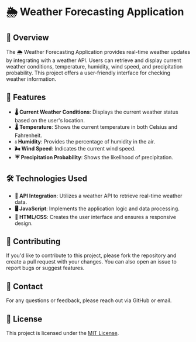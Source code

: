 # 🌦️ Weather Forecasting Application

## 📝 Overview 

The 🌦️ Weather Forecasting Application provides real-time weather updates by integrating with a weather API. Users can retrieve and display current weather conditions, temperature, humidity, wind speed, and precipitation probability. This project offers a user-friendly interface for checking weather information.

## 🚀 Features 

- **🌡️ Current Weather Conditions**: Displays the current weather status based on the user's location.
- **🌡️ Temperature**: Shows the current temperature in both Celsius and Fahrenheit.
- **💧 Humidity**: Provides the percentage of humidity in the air.
- **🌬️ Wind Speed**: Indicates the current wind speed.
- **☔ Precipitation Probability**: Shows the likelihood of precipitation.

## 🛠️ Technologies Used 

- **🔗 API Integration**: Utilizes a weather API to retrieve real-time weather data.
- **🖥️ JavaScript**: Implements the application logic and data processing.
- **📄 HTML/CSS**: Creates the user interface and ensures a responsive design.

## 🤝 Contributing 
If you'd like to contribute to this project, please fork the repository and create a pull request with your changes. You can also open an issue to report bugs or suggest features.

## 📧 Contact 
For any questions or feedback, please reach out via GitHub or email.

## 📜 License
This project is licensed under the [MIT License](LICENSE).
